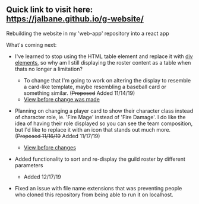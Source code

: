 ## Quick link to visit here: https://jalbane.github.io/g-website/

Rebuilding the website in my 'web-app' repository into a react app

What's coming next: 

  - I've learned to stop using the HTML table element and replace it with [div elements](https://stackoverflow.com/questions/83073/why-not-use-tables-for-layout-in-html), so why am I still displaying the roster content as a table when thats no longer a limitation?
    - To change that I'm going to work on altering the display to resemble a card-like template, maybe resembling a baseball card or something similar. (~~Proposed~~ Added 11/14/19)
    - [View before change was made](https://gifyu.com/image/vko0)
    
  - Planning on changing a player card to show their character class instead of character role, ie. 'Fire Mage' instead of 'Fire Damage'.
    I do like the idea of having their role displayed so you can see the team composition, but I'd like to replace it with an icon that
    stands out much more. (~~Proposed 11/16/19~~ Added 11/17/19)
    - [View before changes](https://gifyu.com/image/vvD1)
    
  - Added functionality to sort and re-display the guild roster by different parameters
    - Added 12/17/19
    
  - Fixed an issue with file name extensions that was preventing people who cloned this repository from being able to run it on localhost. 
